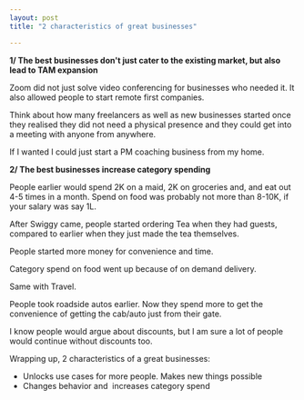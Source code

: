 ```yaml
---
layout: post
title: "2 characteristics of great businesses"

---
```

**1/ The best businesses don't just cater to the existing market, but also lead to TAM expansion**

Zoom did not just solve video conferencing for businesses who needed it. It also allowed people to start remote first companies.

Think about how many freelancers as well as new businesses started once they realised they did not need a physical presence and they could get into a meeting with anyone from anywhere.

If I wanted I could just start a PM coaching business from my home.

**2/ The best businesses increase category spending**

People earlier would spend 2K on a maid, 2K on groceries and, and eat out 4-5 times in a month. Spend on food was probably not more than 8-10K, if your salary was say 1L.

After Swiggy came, people started ordering Tea when they had guests, compared to earlier when they just made the tea themselves.

People started more money for convenience and time.

Category spend on food went up because of on demand delivery.

Same with Travel.

People took roadside autos earlier. Now they spend more to get the convenience of getting the cab/auto just from their gate.

I know people would argue about discounts, but I am sure a lot of people would continue without discounts too.

Wrapping up, 2 characteristics of a great businesses:
- Unlocks use cases for more people. Makes new things possible
- Changes behavior and  increases category spend
